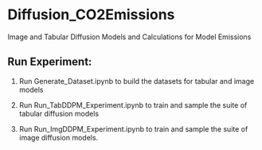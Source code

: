 # Diffusion_CO2Emissions
Image and Tabular Diffusion Models and Calculations for Model Emissions

## Run Experiment:

1) Run Generate_Dataset.ipynb to build the datasets for tabular and image models

2) Run Run_TabDDPM_Experiment.ipynb to train and sample the suite of tabular diffusion models

3) Run Run_ImgDDPM_Experiment.ipynb to train and sample the suite of image diffusion models.
